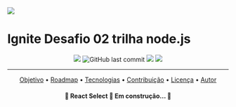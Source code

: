 <img src="https://res.cloudinary.com/practicaldev/image/fetch/s--nTfuVZvi--/c_imagga_scale,f_auto,fl_progressive,h_420,q_auto,w_1000/https://dev-to-uploads.s3.amazonaws.com/uploads/articles/4qa1g2dsx1hre7hjjlze.png">

# Ignite Desafio 02 trilha node.js

<p align="center">
<img src="https://img.shields.io/github/license/BrunoSSantana/desafio02-trilha-node.js" />

<img alt="GitHub last commit" src="https://img.shields.io/github/last-commit/BrunoSSantana/desafio02-trilha-node.js">
<img src="https://img.shields.io/static/v1?label=Node.js&message=v14.16.1&color=brigthgreen&?style=flat&logo=Node.js">


<img src="https://img.shields.io/static/v1?label=yarn&message=v1.22.10&color=blue&?style=flat&logo=yarn">
</p>


---
<p align="center">
 <a href="#objetivo">Objetivo</a> •
 <a href="#roadmap">Roadmap</a> • 
 <a href="#tecnologias">Tecnologias</a> • 
 <a href="#contribuicao">Contribuição</a> • 
 <a href="#licenc-a">Licença</a> • 
 <a href="#autor">Autor</a>
</p>

<h4 align="center"> 
	🚧  React Select 🚀 Em construção...  🚧
</h4>

